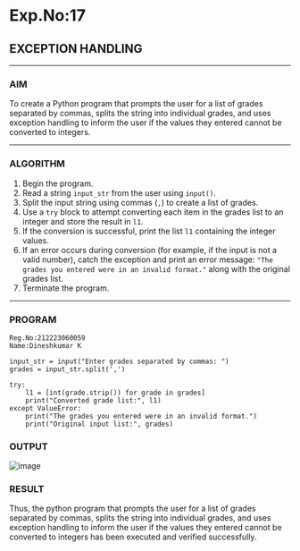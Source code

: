 # Exp.No:17  
## EXCEPTION HANDLING

---

### AIM  
To create a Python program that prompts the user for a list of grades separated by commas, splits the string into individual grades, and uses exception handling to inform the user if the values they entered cannot be converted to integers.

---

### ALGORITHM

1. Begin the program.  
2. Read a string `input_str` from the user using `input()`.  
3. Split the input string using commas (`,`) to create a list of grades.  
4. Use a `try` block to attempt converting each item in the grades list to an integer and store the result in `l1`.  
5. If the conversion is successful, print the list `l1` containing the integer values.  
6. If an error occurs during conversion (for example, if the input is not a valid number), catch the exception and print an error message: `"The grades you entered were in an invalid format."` along with the original grades list.  
7. Terminate the program.

---

### PROGRAM

```
Reg.No:212223060059
Name:Dineshkumar K

input_str = input("Enter grades separated by commas: ")
grades = input_str.split(',')

try:
    l1 = [int(grade.strip()) for grade in grades]
    print("Converted grade list:", l1)
except ValueError:
    print("The grades you entered were in an invalid format.")
    print("Original input list:", grades)

```

### OUTPUT
![image](https://github.com/user-attachments/assets/da6093fa-a827-4b08-a229-f6da44720cd1)

### RESULT
Thus, the python program that prompts the user for a list of grades separated by commas, splits the string into individual grades, and uses exception handling to inform the user if the values they entered cannot be converted to integers has been executed and verified successfully.
